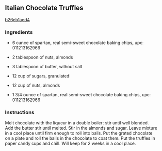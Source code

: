 ## Italian Chocolate Truffles

[b26eb1aed4](http://www.food.com/recipe/italian-chocolate-truffles-236572)

### Ingredients

 - 6 ounce of spartan, real semi-sweet chocolate baking chips, upc: 011213162966

 - 2 tablespoon of nuts, almonds

 - 3 tablespoon of butter, without salt

 - 12 cup of sugars, granulated

 - 12 cup of nuts, almonds

 - 1 3/4 ounce of spartan, real semi-sweet chocolate baking chips, upc: 011213162966

### Instructions

Melt chocolate with the liqueur in a double boiler; stir until well blended. Add the butter stir until melted. Stir in the almonds and sugar. Leave mixture in a cool place until firm enough to roll into balls. Put the grated chocolate on a plate and roll the balls in the chocolate to coat them. Put the truffles in paper candy cups and chill. Will keep for 2 weeks in a cool place.